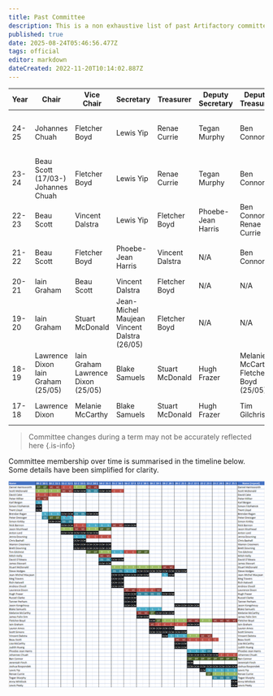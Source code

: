 ```yaml
---
title: Past Committee
description: This is a non exhaustive list of past Artifactory committees.
published: true
date: 2025-08-24T05:46:56.477Z
tags: official
editor: markdown
dateCreated: 2022-11-20T10:14:02.887Z
---
```


| Year  | Chair | Vice Chair | Secretary | Treasurer | Deputy Secretary | Deputy Treasurer | OCM | OCM | OCM | OCM | OCM | OCM |
| ----- | ----- | ---------- | --------- | --------- | ---------------- | ---------------- | --- | --- | --- | --- | --- | --- |
| 24-25 | Johannes Chuah | Fletcher Boyd | Lewis Yip | Renae Currie | Tegan Murphy | Ben Connor | Joshua Rospondek | Anna Whitlock (Appointed 2025-08-23) | Lewis Peaty (Appointed 2025-08-23) | Vacant | N/A | N/A |
| 23-24 | Beau Scott (17/03-)<br>Johannes Chuah | Fletcher Boyd | Lewis Yip | Renae Currie | Tegan Murphy | Ben Connor | Johannes Chuah (-17/03) | Joshua Rospondek | Vacant | N/A | N/A | N/A |
| 22-23 | Beau Scott  | Vincent Dalstra | Lewis Yip | Fletcher Boyd | Phoebe-Jean Harris | Ben Connor + Renae Currie | Johannes Chuah | Joshua Rospondek | Vacant | N/A | N/A | N/A |
| 21-22 | Beau Scott  | Fletcher Boyd   | Phoebe-Jean Harris | Vincent Dalstra | N/A | Ben Connor | Iain Graham | Jason Kongchouy | Jeremiah Finch<br>Vacant (??/??) | Johannes Chuah | Joshua Rospondek | N/A |
| 20-21 | Iain Graham | Beau Scott  | Vincent Dalstra    | Fletcher Boyd   | N/A | N/A | Blake Samuels | Jason Kongchouy | Judith Huang | Lisa McCarthy | Scott Simons | Steve Hodges |
| 19-20 | Iain Graham | Stuart McDonald | Jean-Michel Maujean<br>Vincent Dalstra (26/05) | Fletcher Boyd   | N/A | N/A | Hugh Fraser | Lauren Amos | Melanie McCarthy | Scott Simons | Steve Hodges | Vincent Dalstra<br>Jean-Michel Maujean (26/05) |
| 18-19 | Lawrence Dixon<br>Iain Graham (25/05) | Iain Graham<br>Lawrence Dixon (25/05) | Blake Samuels | Stuart McDonald | Hugh Frazer | Melanie McCarthy<br>Fletcher Boyd (25/05) | Fletcher Boyd<br>Melanie McCarthy (25/05) | Lauren Amos | Scott Simons | Steve Hodges | N/A | N/A |
| 17-18 | Lawrence Dixon | Melanie McCarthy | Blake Samuels | Stuart McDonald | Hugh Frazer | Tim Gilchrist | James Felix Sim | Jean-Michel Maujean | Steve Hodges | Tanner Perham | N/A | N/A |

> Committee changes during a term may not be accurately reflected here
{.is-info}

Committee membership over time is summarised in the timeline below. Some details have been simplified for clarity.

![committee_timeline_2025-08-24.png](/committee/committee_timeline_2025-08-24.png)